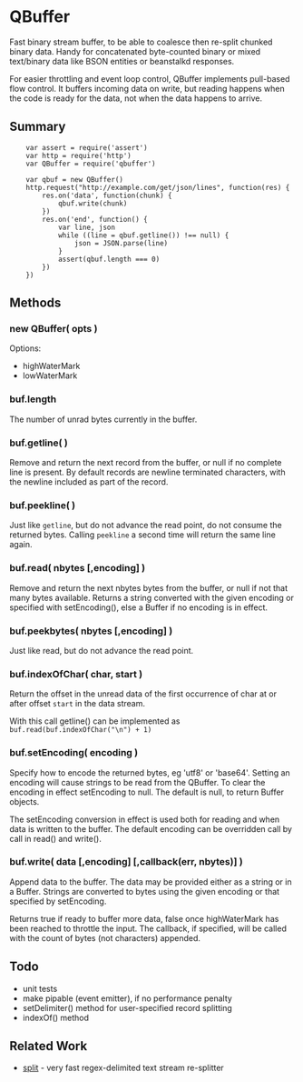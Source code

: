 QBuffer
=======

Fast binary stream buffer, to be able to coalesce then re-split chunked binary data.
Handy for concatenated byte-counted binary or mixed text/binary data like BSON entities
or beanstalkd responses.

For easier throttling and event loop control, QBuffer implements pull-based flow
control.  It buffers incoming data on write, but reading happens when
the code is ready for the data, not when the data happens to arrive.


Summary
-------

        var assert = require('assert')
        var http = require('http')
        var QBuffer = require('qbuffer')

        var qbuf = new QBuffer()
        http.request("http://example.com/get/json/lines", function(res) {
            res.on('data', function(chunk) {
                qbuf.write(chunk)
            })
            res.on('end', function() {
                var line, json
                while ((line = qbuf.getline()) !== null) {
                    json = JSON.parse(line)
                }
                assert(qbuf.length === 0)
            })
        })


Methods
-------

### new QBuffer( opts )

Options:
- highWaterMark
- lowWaterMark

### buf.length

The number of unrad bytes currently in the buffer.

### buf.getline( )

Remove and return the next record from the buffer, or null if no complete line
is present.  By default records are newline terminated characters, with the
newline included as part of the record.

### buf.peekline( )

Just like `getline`, but do not advance the read point, do not consume the
returned bytes.  Calling `peekline` a second time will return the same line
again.

### buf.read( nbytes [,encoding] )

Remove and return the next nbytes bytes from the buffer, or null if not that
many bytes available.  Returns a string converted with the given encoding
or specified with setEncoding(), else a Buffer if no encoding is in effect.

### buf.peekbytes( nbytes [,encoding] )

Just like read, but do not advance the read point.

### buf.indexOfChar( char, start )

Return the offset in the unread data of the first occurrence of char at
or after offset `start` in the data stream.

With this call getline() can be implemented as `buf.read(buf.indexOfChar("\n") + 1)`

### buf.setEncoding( encoding )

Specify how to encode the returned bytes, eg 'utf8' or 'base64'.  Setting an
encoding will cause strings to be read from the QBuffer.  To clear the encoding
in effect setEncoding to null.  The default is null, to return Buffer objects.

The setEncoding conversion in effect is used both for reading and when
data is written to the buffer.  The default encoding can be overridden call
by call in read() and write().

### buf.write( data [,encoding] [,callback(err, nbytes)] )

Append data to the buffer.  The data may be provided either as a string or in a
Buffer.  Strings are converted to bytes using the given encoding or that
specified by setEncoding.

Returns true if ready to buffer more data, false once highWaterMark has been
reached to throttle the input.  The callback, if specified, will be called with
the count of bytes (not characters) appended.


Todo
----

- unit tests
- make pipable (event emitter), if no performance penalty
- setDelimiter() method for user-specified record splitting
- indexOf() method


Related Work
------------

- [split](http://npmjs.com/package/split) - very fast regex-delimited text stream re-splitter
